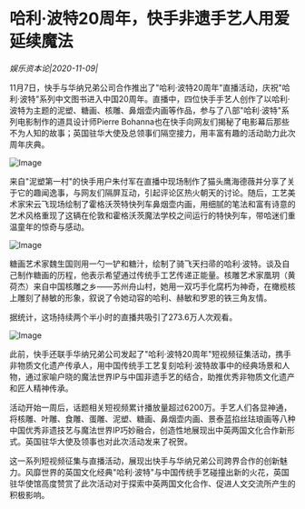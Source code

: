 # 哈利·波特20周年，快手非遗手艺人用爱延续魔法

*娱乐资本论|2020-11-09|*

11月7日，快手与华纳兄弟公司合作推出了"哈利·波特20周年"直播活动，庆祝"哈利·波特"系列中文图书进入中国20周年。直播中，四位快手手艺人创作了以哈利·波特为主题的泥塑、糖画、核雕、鼻烟壶内画等作品，参与了八部"哈利·波特"系列电影制作的道具设计师Pierre Bohanna也在快手向网友们揭秘了电影幕后那些不为人知的故事；英国驻华大使及总领事们隔空接力，用丰富有趣的活动助力此次周年庆典。

![Image](https://p3.pstatp.com/large/pgc-image/193ed8cc9c204e49ad6540deecf21e4c)

来自"泥塑第一村"的快手用户朱付军在直播中现场制作了猫头鹰海德薇并分享了关于它的趣闻逸事，与网友们隔屏互动，引起评论区热火朝天的讨论。随后，工艺美术家宋云飞现场绘制了霍格沃茨特快列车鼻烟壶内画，用细腻的笔法和富有诗意的艺术风格重现了这辆在伦敦和霍格沃茨魔法学校之间运行的特快列车，带哈迷们重温童年的惊奇与感动。

![Image](https://p3.pstatp.com/large/pgc-image/fdd03ba410b64b14b1f34dff7ac53044)

糖画艺术家魏生国则用一勺一铲和糖汁，绘制了骑飞天扫帚的哈利·波特。谈及自己制作糖画的历程，他表示希望通过传统手工艺传递正能量。核雕艺术家凰玥（黄荷杰）来自中国核雕之乡——苏州舟山村，她用一双巧手化腐朽为神奇，在橄榄核上雕刻了赫敏的形象，叙说了令她动容的哈利、赫敏和罗恩的铁三角友情。

据统计，这场持续两个半小时的直播共吸引了273.6万人次观看。

![Image](https://p3.pstatp.com/large/pgc-image/0f263ef782d84de4b4c349085b833269)

此前，快手还联手华纳兄弟公司发起了"哈利·波特20周年"短视频征集活动，携手非物质文化遗产传承人，用中国传统手工艺复刻哈利·波特故事中的经典场景和人物，通过家喻户晓的魔法世界IP与中国非遗手艺的结合，助推优秀非物质文化遗产和匠人精神传承。

活动开始一周后，话题相关短视频累计播放量超过6200万。手艺人们各显神通，将核雕、叶雕、食雕、蛋雕、泥塑、糖画、鼻烟壶内画、景泰蓝掐丝珐琅画等八种中国优秀非遗技艺与魔法世界IP巧妙融合，创造性地展现出中英两国文化合作新形式。英国驻华大使及领事也对此次活动发来了祝贺。

这一系列短视频征集与直播活动，展现出快手与华纳兄弟公司跨界合作的创新魅力。风靡世界的英国文化经典"哈利·波特"与中国传统手艺碰撞出新的火花，英国驻华使馆高度赞赏了此次活动对于探索中英两国文化合作、促进人文交流所产生的积极影响。

